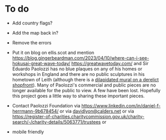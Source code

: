 # To do
* Add country flags?
* Add the map back in?
* Remove the errors



* Put it on blog on ellis.scot and mention https://blog.gingerbeardman.com/2023/04/10/where-can-i-see-hokusai-great-wave-today/ https://greatwavetoday.com/ and Sir Eduardo Paolozzi has no blue plaques on any of his homes or workshops in England and there are no public sculptures in his hometown of Leith (although there is a [dilapidated mural on a derelict shopfront](https://www.google.co.uk/maps/@55.9745287,-3.1720477,3a,75y,280.08h,86.26t/data=!3m6!1e1!3m4!1s8bH84dQUMpJosIN9GkuKDA!2e0!7i16384!8i8192?coh=205409&entry=ttu)). Many of Paolozzi's commercial and public pieces are no longer available for the public to view. A few have been lost. Hopefully this project goes a little way to sharing these important pieces.




* Contact Paolozzi Foundation via https://www.linkedin.com/in/daniel-f-herrmann-9b678454/ or via davidlyon@calders.net or via https://register-of-charities.charitycommission.gov.uk/charity-search/-/charity-details/5063771/trustees or 

* mobile friendly

